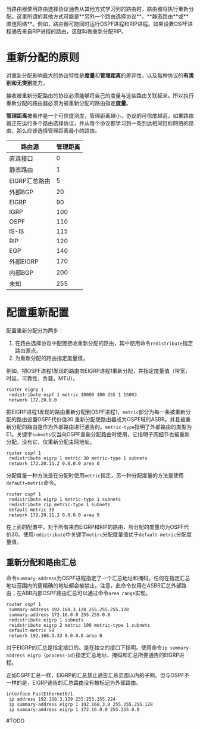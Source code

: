 <!--markdown-->当路由器使用路由选择协议通告从其他方式学习到的路由时，路由器将执行重新分配。这里所谓的其他方式可能是**另外一个路由选择协议**、**静态路由**或**直连网络**。例如，路由器可能同时运行OSPF进程和RIP进程。如果设置OSPF进程通告来自RIP进程的路由，这就叫做重新分配RIP。

# 重新分配的原则

对重新分配影响最大的协议特性是**度量**和**管理距离**的差异性，以及每种协议的**有类别和无类别**能力。

接收被重新分配路由的协议必须能够将自己的度量与这些路由关联起来。所以执行重新分配的路由器必须为被重新分配的路由指定**度量**。

**管理距离**被看作是一个可信度测度，管理距离越小，协议的可信度越高，如果路由器正在运行多个路由选择协议，并从每个协议都学习到一条到达相同目标网络的路由，那么应该选择管理距离最小的路由。

|路由源 | 管理距离 |
|-------|----------|
|直连接口 | 0 |
|静态路由|1|
|EIGRP汇总路由|5|
|外部BGP|20|
|EIGRP|90|
|IGRP|100|
|OSPF|110|
|IS-IS|115|
|RIP|120|
|EGP|140|
|外部EIGRP|170|
|内部BGP|200|
|未知|255|

# 配置重新配置

配置重新分配分为两步：

1. 在路由选择协议中配置接收重新分配的路由，其中使用命令`redistribute`指定路由源点。
2. 为重新分配的路由指定度量值。

例如，把OSPF进程1发现的路由向EIGRP进程1重新分配，并指定度量值（带宽，时延，可靠性，负载，MTU）。
```
router eigrp 1
 redistribute ospf 1 metric 10000 100 255 1 15003
 network 172.20.0.0
```

把EIGRP进程1发现的路由重新分配到OSPF进程1，`metric`部分为每一条被重新分配的路由设置OSPF代价值30.重新分配使路由器成为OSPF域的ASBR。并且被重新分配的路由是作为外部路由进行通告的。`metric-type`指明了外部路由的类型为E1。关键字`subnets`仅当向OSPF重新分配路由时使用，它指明子网细节也被重新分配，没有它，仅重新分配主网地址。
```
router ospf 1
 redistribute eigrp 1 metric 30 metric-type 1 subnets
 network 172.20.11.2 0.0.0.0 area 0
```

分配度量一种方法是在分配时使用`metric`指定，另一种分配度量的方法是使用`default=metric`命令。
```
router ospf 1
 redistribute eigrp 1 metric-type 1 subnets
 redistribute rip metric-type 1 subnets
 default-metric 30
 network 172.20.11.2 0.0.0.0 area 0
```
在上面的配置中，对于所有来自EIGRP和RIP的路由，所分配的度量均为OSPF代价30。使用`redistribute`中关键字`metirc`分配度量值优于`default-metric`分配度量值。

## 重新分配和路由汇总

命令`summary-address`为OSPF进程指定了一个汇总地址和掩码。任何在指定汇总地址范围内的更精确的地址都会被禁止。注意，此命令仅用在ASBR汇总外部路由；在ABR内部OSPF路由汇总可以通过命令`area range`实现。
```
router ospf 1
 summary-address 192.168.3.128 255.255.255.128
 summary-address 172.16.0.0 255.255.0.0
 redistribute eigrp 1 subnets
 reidstribute eigrp 2 metric 100 metric-type 1 subnets
 default-metric 50
 network 192.168.3.33 0.0.0.0 area 0
```

对于EIGRP的汇总是指定接口的。是在独立的接口下指明。使用命令`ip summary-address eigrp {process-id}`指定汇总地址、掩码和汇总所要通告的EIGRP进程。

正如OSPF汇总一样，EIGRP的汇总禁止通告汇总范围以内的子网。但与OSPF不一样的是，EIGRP通告的汇总路由没有被标记为外部路由。

```
interface FastEthernet0/1
 ip address 192.168.3.129 255.255.255.224
 ip summary-address eigrp 1 192.168.3.0 255.255.255.128
 ip summary-address eigrp 1 172.16.0.0 255.255.0.0
```

#TODO	
